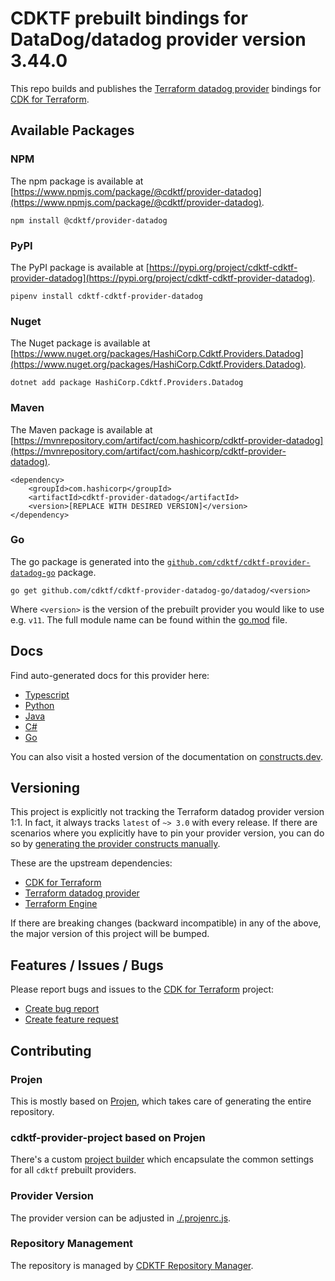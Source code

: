 # CDKTF prebuilt bindings for DataDog/datadog provider version 3.44.0

This repo builds and publishes the [Terraform datadog provider](https://registry.terraform.io/providers/DataDog/datadog/3.44.0/docs) bindings for [CDK for Terraform](https://cdk.tf).

## Available Packages

### NPM

The npm package is available at [https://www.npmjs.com/package/@cdktf/provider-datadog](https://www.npmjs.com/package/@cdktf/provider-datadog).

`npm install @cdktf/provider-datadog`

### PyPI

The PyPI package is available at [https://pypi.org/project/cdktf-cdktf-provider-datadog](https://pypi.org/project/cdktf-cdktf-provider-datadog).

`pipenv install cdktf-cdktf-provider-datadog`

### Nuget

The Nuget package is available at [https://www.nuget.org/packages/HashiCorp.Cdktf.Providers.Datadog](https://www.nuget.org/packages/HashiCorp.Cdktf.Providers.Datadog).

`dotnet add package HashiCorp.Cdktf.Providers.Datadog`

### Maven

The Maven package is available at [https://mvnrepository.com/artifact/com.hashicorp/cdktf-provider-datadog](https://mvnrepository.com/artifact/com.hashicorp/cdktf-provider-datadog).

```
<dependency>
    <groupId>com.hashicorp</groupId>
    <artifactId>cdktf-provider-datadog</artifactId>
    <version>[REPLACE WITH DESIRED VERSION]</version>
</dependency>
```

### Go

The go package is generated into the [`github.com/cdktf/cdktf-provider-datadog-go`](https://github.com/cdktf/cdktf-provider-datadog-go) package.

`go get github.com/cdktf/cdktf-provider-datadog-go/datadog/<version>`

Where `<version>` is the version of the prebuilt provider you would like to use e.g. `v11`. The full module name can be found
within the [go.mod](https://github.com/cdktf/cdktf-provider-datadog-go/blob/main/datadog/go.mod#L1) file.

## Docs

Find auto-generated docs for this provider here:

* [Typescript](./docs/API.typescript.md)
* [Python](./docs/API.python.md)
* [Java](./docs/API.java.md)
* [C#](./docs/API.csharp.md)
* [Go](./docs/API.go.md)

You can also visit a hosted version of the documentation on [constructs.dev](https://constructs.dev/packages/@cdktf/provider-datadog).

## Versioning

This project is explicitly not tracking the Terraform datadog provider version 1:1. In fact, it always tracks `latest` of `~> 3.0` with every release. If there are scenarios where you explicitly have to pin your provider version, you can do so by [generating the provider constructs manually](https://cdk.tf/imports).

These are the upstream dependencies:

* [CDK for Terraform](https://cdk.tf)
* [Terraform datadog provider](https://registry.terraform.io/providers/DataDog/datadog/3.44.0)
* [Terraform Engine](https://terraform.io)

If there are breaking changes (backward incompatible) in any of the above, the major version of this project will be bumped.

## Features / Issues / Bugs

Please report bugs and issues to the [CDK for Terraform](https://cdk.tf) project:

* [Create bug report](https://cdk.tf/bug)
* [Create feature request](https://cdk.tf/feature)

## Contributing

### Projen

This is mostly based on [Projen](https://github.com/projen/projen), which takes care of generating the entire repository.

### cdktf-provider-project based on Projen

There's a custom [project builder](https://github.com/cdktf/cdktf-provider-project) which encapsulate the common settings for all `cdktf` prebuilt providers.

### Provider Version

The provider version can be adjusted in [./.projenrc.js](./.projenrc.js).

### Repository Management

The repository is managed by [CDKTF Repository Manager](https://github.com/cdktf/cdktf-repository-manager/).
